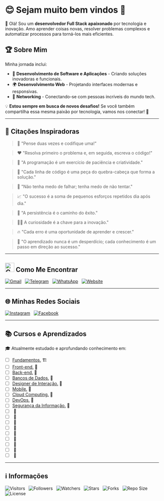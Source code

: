 <!-- Título -->
# &#128522; Sejam muito bem vindos &#128075;

<!-- Introdução -->
&#128075; Olá! Sou um **desenvolvedor Full Stack apaixonado** por tecnologia e inovação. Amo aprender coisas novas, resolver problemas complexos e automatizar processos para torná-los mais eficientes.

## &#127942; Sobre Mim

Minha jornada inclui:

* &#127919; **Desenvolvimento de Software e Aplicações** - Criando soluções inovadoras e funcionais.
* &#127757; **Desenvolvimento Web** - Projetando interfaces modernas e responsivas.
* &#129309; **Networking** - Conectando-se com pessoas incríveis do mundo tech.

&#128161; **Estou sempre em busca de novos desafios!** Se você também compartilha essa mesma paixão por tecnologia, vamos nos conectar! &#128640;

---

<!-- Frases motivacionais -->
## &#128220; Citações Inspiradoras

> &#129504; "Pense duas vezes e codifique uma!"

> &#10084;&#65039; "Resolva primeiro o problema e, em seguida, escreva o código!"

> &#128295; "A programação é um exercício de paciência e criatividade."

> &#129488; "Cada linha de código é uma peça do quebra-cabeça que forma a solução."

> &#127775; "Não tenha medo de falhar; tenha medo de não tentar."

> &#128200; "O sucesso é a soma de pequenos esforços repetidos dia após dia."

> &#128170; "A persistência é o caminho do êxito."

> &#128373;&#8205;&#9794;&#65039; A curiosidade é a chave para a inovação."

> &#128293; "Cada erro é uma oportunidade de aprender e crescer."

> &#127793; "O aprendizado nunca é um desperdício; cada conhecimento é um passo em direção ao sucesso."

---

<!-- Contatos -->
## <img src="https://media.giphy.com/media/7nXBJW6aiB1Zd6MMcv/giphy.gif" width="30" alt="Contatos"> Como Me Encontrar

[![Gmail](https://img.shields.io/badge/Gmail-000fff.svg?style=p&logo=Gmail&logoColor=ffffff&labelColor=800080)](mailto:vanderley.1109+github@gmail.com "E-mail")
&nbsp;
[![Telegram](https://img.shields.io/badge/Telegram-000fff.svg?style=p&logo=Telegram&logoColor=ffffff&labelColor=800080)](https://t.me/Devsgeeknerd "Telegram")
&nbsp;
[![WhatsApp](https://img.shields.io/badge/WhatsApp-000fff.svg?style=p&logo=WhatsApp&logoColor=ffffff&labelColor=800080)](https:// "Em breve!")
&nbsp;
[![Website](https://img.shields.io/badge/Website-000fff.svg?style=p&logo=About.me&logoColor=ffffff&labelColor=800080)](https:// "Em breve!")

---

<!-- Redes sociais para engajamento -->
## &#127760; Minhas Redes Sociais  

<!-- [![LinkedIn](https://img.shields.io/badge/LinkedIn-000fff.svg?style=p&logo=LinkedIn&logoColor=ffffff&labelColor=800080)](https://www.linkedin.com/in/devsgeeknerd "LinkedIn ")
&nbsp; -->
[![Instagram](https://img.shields.io/badge/Instagram-000fff.svg?style=p&logo=Instagram&logoColor=ffffff&labelColor=800080)](https://instagram.com/devsgeeknerd "Instagram")
&nbsp;
[![Facebook](https://img.shields.io/badge/Facebook-000fff.svg?style=p&logo=Facebook&logoColor=ffffff&labelColor=800080)](https://facebook.com/Devsgeeknerd "Facebook")

---

## &#128218; Cursos e Aprendizados

&#127891; Atualmente estudado e aprofundando conhecimento em:

* [ ] [Fundamentos.](https://github.com/Devsgeeknerd/cat-fun) &#127959;&#65039;
* [ ] [Front-end.](https://github.com/Devsgeeknerd/cat-fro-end) &#128679;
* [ ] [Back-end.](https://github.com/Devsgeeknerd/cat-bac-end) &#128679;
* [ ] [Bancos de Dados.](https://github.com/Devsgeeknerd/cat-ban-dad) &#128679;
* [ ] [Designer de Interação.](https://github.com/Devsgeeknerd/cat-des-int) &#128679;
* [ ] [Mobile.](https://github.com/Devsgeeknerd/cat-mob) &#128679;
* [ ] [Cloud Computing.](https://github.com/Devsgeeknerd/cat-clo-com) &#128679;
* [ ] [DevOps.](https://github.com/Devsgeeknerd/cat-dev-ops) &#128679;
* [ ] [Segurança da Informação.](https://github.com/Devsgeeknerd/cat-seg-inf) &#128679;
* [ ] []() &#128679;
* [ ] []() &#128679;
* [ ] []() &#128679;
* [ ] []() &#128679;
* [ ] []() &#128679;
* [ ] []() &#128679;
* [ ] []() &#128679;
* [ ] []() &#128679;
* [ ] []() &#128679;

---

<!-- Informações -->
## &#8505; Informações

![Visitors](https://api.visitorbadge.io/api/visitors?path=Devsgeeknerd%2FDevsgeeknerd&label=Visitantes&labelColor=%23700070&labelStyle=none&countColor=%23000fff&style=plastic&color=%23ffffff "Total de Visitantes")
&nbsp;
![Followers](https://img.shields.io/github/followers/Devsgeeknerd?style=p&label=Seguidores&labelColor=800080&color=000fff "Total de Seguidores")
&nbsp;
![Watchers](https://img.shields.io/github/watchers/Devsgeeknerd/Devsgeeknerd?style=p&label=Observadores&labelColor=800080&color=000fff "Total de Observadores")
&nbsp;
![Stars](https://img.shields.io/github/stars/Devsgeeknerd/Devsgeeknerd?style=p&label=Estrelas&labelColor=800080&color=000fff "Total de Estrelas")
&nbsp;
![Forks](https://img.shields.io/github/forks/Devsgeeknerd/Devsgeeknerd?style=p&label=Bifurcações&labelColor=800080&color=000fff "Total de Bifurcações")
&nbsp;
![Repo Size](https://img.shields.io/github/repo-size/Devsgeeknerd/Devsgeeknerd?style=p&label=Tamanho&labelColor=800080&color=000fff "Tamanho do Repositório")
&nbsp;
![License](https://img.shields.io/github/license/Devsgeeknerd/Devsgeeknerd?style=p&label=Licença&labelColor=800080&color=000fff "Licença do Repositório")
